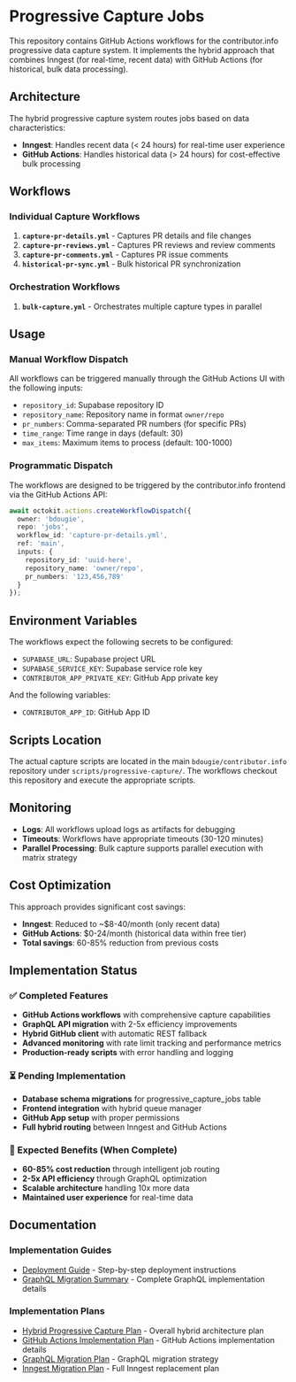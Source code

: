 # Progressive Capture Jobs

This repository contains GitHub Actions workflows for the contributor.info progressive data capture system. It implements the hybrid approach that combines Inngest (for real-time, recent data) with GitHub Actions (for historical, bulk data processing).

## Architecture

The hybrid progressive capture system routes jobs based on data characteristics:

- **Inngest**: Handles recent data (< 24 hours) for real-time user experience
- **GitHub Actions**: Handles historical data (> 24 hours) for cost-effective bulk processing

## Workflows

### Individual Capture Workflows

1. **`capture-pr-details.yml`** - Captures PR details and file changes
2. **`capture-pr-reviews.yml`** - Captures PR reviews and review comments
3. **`capture-pr-comments.yml`** - Captures PR issue comments
4. **`historical-pr-sync.yml`** - Bulk historical PR synchronization

### Orchestration Workflows

1. **`bulk-capture.yml`** - Orchestrates multiple capture types in parallel

## Usage

### Manual Workflow Dispatch

All workflows can be triggered manually through the GitHub Actions UI with the following inputs:

- `repository_id`: Supabase repository ID
- `repository_name`: Repository name in format `owner/repo`
- `pr_numbers`: Comma-separated PR numbers (for specific PRs)
- `time_range`: Time range in days (default: 30)
- `max_items`: Maximum items to process (default: 100-1000)

### Programmatic Dispatch

The workflows are designed to be triggered by the contributor.info frontend via the GitHub Actions API:

```typescript
await octokit.actions.createWorkflowDispatch({
  owner: 'bdougie',
  repo: 'jobs',
  workflow_id: 'capture-pr-details.yml',
  ref: 'main',
  inputs: {
    repository_id: 'uuid-here',
    repository_name: 'owner/repo',
    pr_numbers: '123,456,789'
  }
});
```

## Environment Variables

The workflows expect the following secrets to be configured:

- `SUPABASE_URL`: Supabase project URL
- `SUPABASE_SERVICE_KEY`: Supabase service role key
- `CONTRIBUTOR_APP_PRIVATE_KEY`: GitHub App private key

And the following variables:

- `CONTRIBUTOR_APP_ID`: GitHub App ID

## Scripts Location

The actual capture scripts are located in the main `bdougie/contributor.info` repository under `scripts/progressive-capture/`. The workflows checkout this repository and execute the appropriate scripts.

## Monitoring

- **Logs**: All workflows upload logs as artifacts for debugging
- **Timeouts**: Workflows have appropriate timeouts (30-120 minutes)
- **Parallel Processing**: Bulk capture supports parallel execution with matrix strategy

## Cost Optimization

This approach provides significant cost savings:

- **Inngest**: Reduced to ~$8-40/month (only recent data)
- **GitHub Actions**: $0-24/month (historical data within free tier)
- **Total savings**: 60-85% reduction from previous costs

## Implementation Status

### ✅ Completed Features
- **GitHub Actions workflows** with comprehensive capture capabilities
- **GraphQL API migration** with 2-5x efficiency improvements  
- **Hybrid GitHub client** with automatic REST fallback
- **Advanced monitoring** with rate limit tracking and performance metrics
- **Production-ready scripts** with error handling and logging

### ⏳ Pending Implementation
- **Database schema migrations** for progressive_capture_jobs table
- **Frontend integration** with hybrid queue manager
- **GitHub App setup** with proper permissions
- **Full hybrid routing** between Inngest and GitHub Actions

### 🎯 Expected Benefits (When Complete)
- **60-85% cost reduction** through intelligent job routing
- **2-5x API efficiency** through GraphQL optimization
- **Scalable architecture** handling 10x more data
- **Maintained user experience** for real-time data

## Documentation

### Implementation Guides
- [Deployment Guide](docs/DEPLOYMENT_GUIDE.md) - Step-by-step deployment instructions
- [GraphQL Migration Summary](docs/GRAPHQL_MIGRATION_SUMMARY.md) - Complete GraphQL implementation details

### Implementation Plans
- [Hybrid Progressive Capture Plan](tasks/HYBRID_PROGRESSIVE_CAPTURE_PLAN.md) - Overall hybrid architecture plan
- [GitHub Actions Implementation Plan](tasks/GITHUB_ACTIONS.md) - GitHub Actions implementation details
- [GraphQL Migration Plan](tasks/github-graphql-migration-plan.md) - GraphQL migration strategy
- [Inngest Migration Plan](tasks/INNGEST_MIGRATION_PLAN.md) - Full Inngest replacement plan